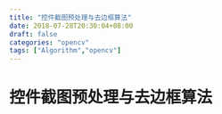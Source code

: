 ```yaml
---
title: "控件截图预处理与去边框算法"
date: 2018-07-28T20:30:04+08:00
draft: false
categories: "opencv"
tags: ["Algorithm","opencv"]
---
```



# 控件截图预处理与去边框算法


